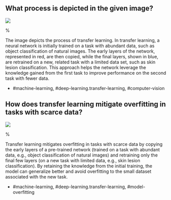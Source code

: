 ## What process is depicted in the given image?

![](https://cdn.mathpix.com/cropped/2024_05_26_802d1a9c0b0fab763da6g-1.jpg?height=362&width=1453&top_left_y=210&top_left_x=172)

%

The image depicts the process of transfer learning. In transfer learning, a neural network is initially trained on a task with abundant data, such as object classification of natural images. The early layers of the network, represented in red, are then copied, while the final layers, shown in blue, are retrained on a new, related task with a limited data set, such as skin lesion classification. This approach helps the network leverage the knowledge gained from the first task to improve performance on the second task with fewer data.

- #machine-learning, #deep-learning.transfer-learning, #computer-vision



## How does transfer learning mitigate overfitting in tasks with scarce data?

![](https://cdn.mathpix.com/cropped/2024_05_26_802d1a9c0b0fab763da6g-1.jpg?height=362&width=1453&top_left_y=210&top_left_x=172)

%

Transfer learning mitigates overfitting in tasks with scarce data by copying the early layers of a pre-trained network (trained on a task with abundant data, e.g., object classification of natural images) and retraining only the final few layers (on a new task with limited data, e.g., skin lesion classification). By retaining the knowledge from the initial training, the model can generalize better and avoid overfitting to the small dataset associated with the new task.

- #machine-learning, #deep-learning.transfer-learning, #model-overfitting